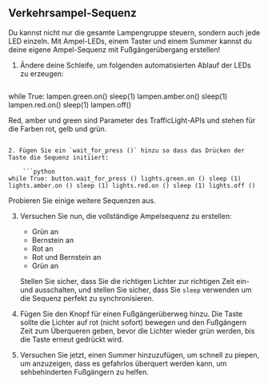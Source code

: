 ## Verkehrsampel-Sequenz

Du kannst nicht nur die gesamte Lampengruppe steuern, sondern auch jede LED einzeln. Mit Ampel-LEDs, einem Taster und einem Summer kannst du deine eigene Ampel-Sequenz mit Fußgängerübergang erstellen!

1. Ändere deine Schleife, um folgenden automatisierten Ablauf der LEDs zu erzeugen:
    
    ```python
while True:
    lampen.green.on()
    sleep(1)
    lampen.amber.on()
    sleep(1)
    lampen.red.on()
    sleep(1)
    lampen.off()

Red, amber und green sind Parameter des TrafficLight-APIs und stehen für die Farben rot, gelb und grün.
```

2. Fügen Sie ein `wait_for_press ()` hinzu so dass das Drücken der Taste die Sequenz initiiert:
    
    ```python
while True: button.wait_for_press () lights.green.on () sleep (1) lights.amber.on () sleep (1) lights.red.on () sleep (1) lights.off ()
```

Probieren Sie einige weitere Sequenzen aus.

3. Versuchen Sie nun, die vollständige Ampelsequenz zu erstellen:
    
    - Grün an
    - Bernstein an
    - Rot an
    - Rot und Bernstein an
    - Grün an
    
    Stellen Sie sicher, dass Sie die richtigen Lichter zur richtigen Zeit ein- und ausschalten, und stellen Sie sicher, dass Sie `sleep` verwenden um die Sequenz perfekt zu synchronisieren.

4. Fügen Sie den Knopf für einen Fußgängerüberweg hinzu. Die Taste sollte die Lichter auf rot (nicht sofort) bewegen und den Fußgängern Zeit zum Überqueren geben, bevor die Lichter wieder grün werden, bis die Taste erneut gedrückt wird.

5. Versuchen Sie jetzt, einen Summer hinzuzufügen, um schnell zu piepen, um anzuzeigen, dass es gefahrlos überquert werden kann, um sehbehinderten Fußgängern zu helfen.